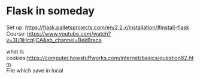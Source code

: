 # Flask in someday

Set up: https://flask.palletsprojects.com/en/2.2.x/installation/#install-flask <br/>
Course: https://www.youtube.com/watch?v=3U1iHcqijCA&ab_channel=BekBrace<br/>

what is cookies:https://computer.howstuffworks.com/internet/basics/question82.htm <br/>
File which save in local 